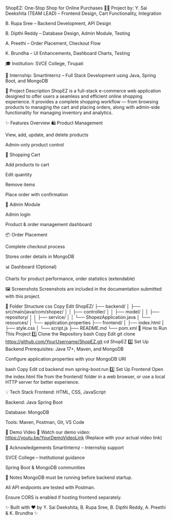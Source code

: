 ShopEZ: One-Stop Shop for Online Purchases
👩‍💻 Project by:
Y. Sai Deekshita (TEAM LEAD) – Frontend Design, Cart Functionality, Integration

B. Rupa Sree – Backend Development, API Design

B. Dipthi Reddy – Database Design, Admin Module, Testing

A. Preethi – Order Placement, Checkout Flow

K. Brundha – UI Enhancements, Dashboard Charts, Testing

🎓 Institution:
SVCE College, Tirupati

💼 Internship:
SmartInternz – Full Stack Development using Java, Spring Boot, and MongoDB

📌 Project Description
ShopEZ is a full-stack e-commerce web application designed to offer users a seamless and efficient online shopping experience. It provides a complete shopping workflow — from browsing products to managing the cart and placing orders, along with admin-side functionality for managing inventory and analytics.

✨ Features Overview
🛍 Product Management

View, add, update, and delete products

Admin-only product control

🛒 Shopping Cart

Add products to cart

Edit quantity

Remove items

Place order with confirmation

🔐 Admin Module

Admin login

Product & order management dashboard

📦 Order Placement

Complete checkout process

Stores order details in MongoDB

📊 Dashboard (Optional)

Charts for product performance, order statistics (extendable)

🖼️ Screenshots
Screenshots are included in the documentation submitted with this project.

📁 Folder Structure
css
Copy
Edit
ShopEZ/
├── backend/
│   ├── src/main/java/com/shopez/
│   │   ├── controller/
│   │   ├── model/
│   │   ├── repository/
│   │   ├── service/
│   │   └── ShopezApplication.java
│   └── resources/
│       └── application.properties
├── frontend/
│   ├── index.html
│   ├── style.css
│   └── script.js
├── README.md
└── pom.xml
🚀 How to Run This Project
1️⃣ Clone the Repository
bash
Copy
Edit
git clone https://github.com/YourUsername/ShopEZ.git
cd ShopEZ
2️⃣ Set Up Backend
Prerequisites: Java 17+, Maven, and MongoDB

Configure application.properties with your MongoDB URI

bash
Copy
Edit
cd backend
mvn spring-boot:run
3️⃣ Set Up Frontend
Open the index.html file from the frontend/ folder in a web browser, or use a local HTTP server for better experience.

💡 Tech Stack
Frontend: HTML, CSS, JavaScript

Backend: Java Spring Boot

Database: MongoDB

Tools: Maven, Postman, Git, VS Code

🔗 Demo Video
🎥 Watch our demo video:
https://youtu.be/YourDemoVideoLink
(Replace with your actual video link)

🙏 Acknowledgements
SmartInternz – Internship support

SVCE College – Institutional guidance

Spring Boot & MongoDB communities

🔐 Notes
MongoDB must be running before backend startup.

All API endpoints are tested with Postman.

Ensure CORS is enabled if hosting frontend separately.

✨ Built with ❤️ by Y. Sai Deekshita, B. Rupa Sree, B. Dipthi Reddy, A. Preethi & K. Brundha ✨
